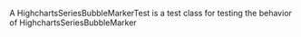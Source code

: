 A HighchartsSeriesBubbleMarkerTest is a test class for testing the behavior of HighchartsSeriesBubbleMarker